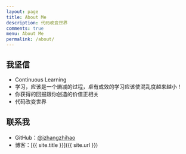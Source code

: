 ```yaml
---
layout: page
title: About Me
description: 代码改变世界
comments: true
menu: About Me
permalink: /about/
---
```


## 我坚信

* Continuous Learning
* 学习，应该是一个熵减的过程，卓有成效的学习应该使混乱度越来越小！
* 你获得的回报跟你创造的价值正相关
* 代码改变世界

## 联系我

* GitHub：[@izhangzhihao](https://github.com/izhangzhihao)
* 博客：[{{ site.title }}]({{ site.url }})